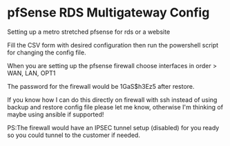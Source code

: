 # pfSense RDS Multigateway Config
Setting up a metro stretched pfsense for rds or a website

Fill the CSV form with desired configuration then run the powershell script for changing the config file.

When you are setting up the pfsense firewall choose interfaces in order > WAN, LAN, OPT1

The password for the firewall would be 1GaS$h3Ez5 after restore.

If you know how I can do this directly on firewall with ssh instead of using backup and restore config file please let me know, otherwise I'm thinking of maybe using ansible if supported!

PS:The firewall would have an IPSEC tunnel setup (disabled) for you ready so you could tunnel to the customer if needed.
